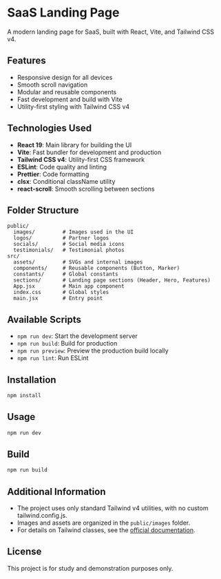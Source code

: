 # SaaS Landing Page

A modern landing page for SaaS, built with React, Vite, and Tailwind CSS v4.

## Features
- Responsive design for all devices
- Smooth scroll navigation
- Modular and reusable components
- Fast development and build with Vite
- Utility-first styling with Tailwind CSS v4

## Technologies Used
- **React 19**: Main library for building the UI
- **Vite**: Fast bundler for development and production
- **Tailwind CSS v4**: Utility-first CSS framework
- **ESLint**: Code quality and linting
- **Prettier**: Code formatting
- **clsx**: Conditional className utility
- **react-scroll**: Smooth scrolling between sections

## Folder Structure
```
public/
  images/         # Images used in the UI
  logos/          # Partner logos
  socials/        # Social media icons
  testimonials/   # Testimonial photos
src/
  assets/         # SVGs and internal images
  components/     # Reusable components (Button, Marker)
  constants/      # Global constants
  sections/       # Landing page sections (Header, Hero, Features)
  App.jsx         # Main app component
  index.css       # Global styles
  main.jsx        # Entry point
```

## Available Scripts
- `npm run dev`: Start the development server
- `npm run build`: Build for production
- `npm run preview`: Preview the production build locally
- `npm run lint`: Run ESLint

## Installation
```bash
npm install
```

## Usage
```bash
npm run dev
```

## Build
```bash
npm run build
```

## Additional Information
- The project uses only standard Tailwind v4 utilities, with no custom tailwind.config.js.
- Images and assets are organized in the `public/images` folder.
- For details on Tailwind classes, see the [official documentation](https://tailwindcss.com/docs/installation).

## License
This project is for study and demonstration purposes only.
